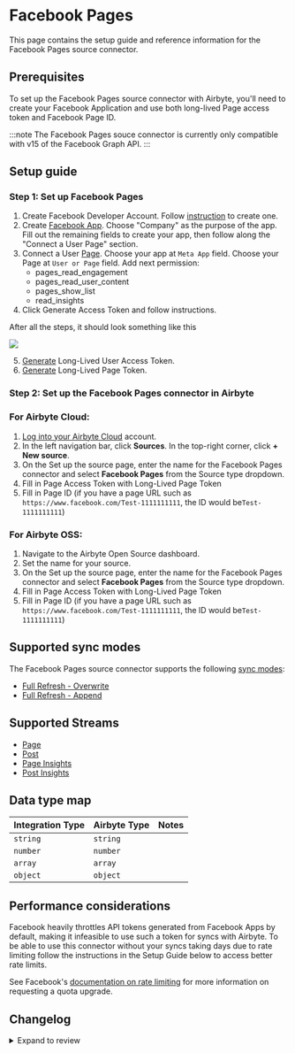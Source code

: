 # Facebook Pages

This page contains the setup guide and reference information for the Facebook Pages source connector.

## Prerequisites

To set up the Facebook Pages source connector with Airbyte, you'll need to create your Facebook Application and use both long-lived Page access token and Facebook Page ID.

:::note
The Facebook Pages souce connector is currently only compatible with v15 of the Facebook Graph API.
:::

## Setup guide

### Step 1: Set up Facebook Pages

1. Create Facebook Developer Account. Follow [instruction](https://developers.facebook.com/async/registration/) to create one.
2. Create [Facebook App](https://developers.facebook.com/apps/). Choose "Company" as the purpose of the app. Fill out the remaining fields to create your app, then follow along the "Connect a User Page" section.
3. Connect a User [Page](https://developers.facebook.com/tools/explorer/). Choose your app at `Meta App` field. Choose your Page at `User or Page` field. Add next permission:
   - pages_read_engagement
   - pages_read_user_content
   - pages_show_list
   - read_insights
4. Click Generate Access Token and follow instructions.

After all the steps, it should look something like this

![](/.gitbook/assets/facebook-pages-1.png)

5. [Generate](https://developers.facebook.com/docs/facebook-login/guides/access-tokens/get-long-lived#get-a-long-lived-user-access-token) Long-Lived User Access Token.
6. [Generate](https://developers.facebook.com/docs/facebook-login/guides/access-tokens/get-long-lived#long-lived-page-token) Long-Lived Page Token.

### Step 2: Set up the Facebook Pages connector in Airbyte

### For Airbyte Cloud:

1. [Log into your Airbyte Cloud](https://cloud.airbyte.com/workspaces) account.
2. In the left navigation bar, click **Sources**. In the top-right corner, click **+ New source**.
3. On the Set up the source page, enter the name for the Facebook Pages connector and select **Facebook Pages** from the Source type dropdown.
4. Fill in Page Access Token with Long-Lived Page Token
5. Fill in Page ID (if you have a page URL such as `https://www.facebook.com/Test-1111111111`, the ID would be`Test-1111111111`)

### For Airbyte OSS:

1. Navigate to the Airbyte Open Source dashboard.
2. Set the name for your source.
3. On the Set up the source page, enter the name for the Facebook Pages connector and select **Facebook Pages** from the Source type dropdown.
4. Fill in Page Access Token with Long-Lived Page Token
5. Fill in Page ID (if you have a page URL such as `https://www.facebook.com/Test-1111111111`, the ID would be`Test-1111111111`)

## Supported sync modes

The Facebook Pages source connector supports the following [sync modes](https://docs.airbyte.com/cloud/core-concepts#connection-sync-modes):

- [Full Refresh - Overwrite](https://docs.airbyte.com/understanding-airbyte/connections/full-refresh-overwrite/)
- [Full Refresh - Append](https://docs.airbyte.com/understanding-airbyte/connections/full-refresh-append)

## Supported Streams

- [Page](https://developers.facebook.com/docs/graph-api/reference/v19.0/page/#overview)
- [Post](https://developers.facebook.com/docs/graph-api/reference/v19.0/page/feed)
- [Page Insights](https://developers.facebook.com/docs/graph-api/reference/v19.0/page/insights)
- [Post Insights](https://developers.facebook.com/docs/graph-api/reference/v19.0/insights)

## Data type map

| Integration Type | Airbyte Type | Notes |
| :--------------- | :----------- | :---- |
| `string`         | `string`     |       |
| `number`         | `number`     |       |
| `array`          | `array`      |       |
| `object`         | `object`     |       |

## Performance considerations

Facebook heavily throttles API tokens generated from Facebook Apps by default, making it infeasible to use such a token for syncs with Airbyte. To be able to use this connector without your syncs taking days due to rate limiting follow the instructions in the Setup Guide below to access better rate limits.

See Facebook's [documentation on rate limiting](https://developers.facebook.com/docs/graph-api/overview/rate-limiting) for more information on requesting a quota upgrade.

## Changelog

<details>
  <summary>Expand to review</summary>

| Version | Date       | Pull Request                                             | Subject                                                                                                                                                                |
|:--------|:-----------| :------------------------------------------------------- |:-----------------------------------------------------------------------------------------------------------------------------------------------------------------------|
| 1.2.0  | 2024-10-23 | [47325](https://github.com/airbytehq/airbyte/pull/47325) | Migrate to Manifest-only |
| 1.1.3 | 2025-07-12 | [60391](https://github.com/airbytehq/airbyte/pull/60391) | Update dependencies |
| 1.1.2 | 2025-05-10 | [60043](https://github.com/airbytehq/airbyte/pull/60043) | Update dependencies |
| 1.1.1 | 2025-05-03 | [53787](https://github.com/airbytehq/airbyte/pull/53787) | Update dependencies |
| 1.1.0 | 2025-04-30 | [59126](https://github.com/airbytehq/airbyte/pull/59126) | Re-enable in cloud and update versions |
| 1.0.32 | 2025-02-01 | [52793](https://github.com/airbytehq/airbyte/pull/52793) | Update dependencies |
| 1.0.31  | 2025-01-27 | [52122](https://github.com/airbytehq/airbyte/pull/52122/files) | Upgrade Facebook API to v21.0                                                                                                                                          |
| 1.0.30  | 2025-01-25 | [52373](https://github.com/airbytehq/airbyte/pull/52373) | Update dependencies                                                                                                                                                    |
| 1.0.29  | 2025-01-18 | [51637](https://github.com/airbytehq/airbyte/pull/51637) | Update dependencies                                                                                                                                                    |
| 1.0.28  | 2025-01-11 | [51056](https://github.com/airbytehq/airbyte/pull/51056) | Update dependencies                                                                                                                                                    |
| 1.0.27  | 2025-01-04 | [50923](https://github.com/airbytehq/airbyte/pull/50923) | Update dependencies                                                                                                                                                    |
| 1.0.26  | 2024-12-28 | [50530](https://github.com/airbytehq/airbyte/pull/50530) | Update dependencies                                                                                                                                                    |
| 1.0.25  | 2024-12-21 | [49997](https://github.com/airbytehq/airbyte/pull/49997) | Update dependencies                                                                                                                                                    |
| 1.0.24  | 2024-12-14 | [49154](https://github.com/airbytehq/airbyte/pull/49154) | Starting with this version, the Docker image is now rootless. Please note that this and future versions will not be compatible with Airbyte versions earlier than 0.64 |
| 1.0.23  | 2024-10-29 | [47737](https://github.com/airbytehq/airbyte/pull/47737) | Update dependencies                                                                                                                                                    |
| 1.0.22  | 2024-10-21 | [47025](https://github.com/airbytehq/airbyte/pull/47025) | Update dependencies                                                                                                                                                    |
| 1.0.21  | 2024-10-12 | [46807](https://github.com/airbytehq/airbyte/pull/46807) | Update dependencies                                                                                                                                                    |
| 1.0.20  | 2024-10-05 | [46461](https://github.com/airbytehq/airbyte/pull/46461) | Update dependencies                                                                                                                                                    |
| 1.0.19  | 2024-09-28 | [46133](https://github.com/airbytehq/airbyte/pull/46133) | Update dependencies                                                                                                                                                    |
| 1.0.18  | 2024-09-21 | [45734](https://github.com/airbytehq/airbyte/pull/45734) | Update dependencies                                                                                                                                                    |
| 1.0.17  | 2024-09-14 | [45563](https://github.com/airbytehq/airbyte/pull/45563) | Update dependencies                                                                                                                                                    |
| 1.0.16  | 2024-09-07 | [45311](https://github.com/airbytehq/airbyte/pull/45311) | Update dependencies                                                                                                                                                    |
| 1.0.15  | 2024-08-31 | [45052](https://github.com/airbytehq/airbyte/pull/45052) | Update dependencies                                                                                                                                                    |
| 1.0.14  | 2024-08-24 | [44664](https://github.com/airbytehq/airbyte/pull/44664) | Update dependencies                                                                                                                                                    |
| 1.0.13  | 2024-08-17 | [44234](https://github.com/airbytehq/airbyte/pull/44234) | Update dependencies                                                                                                                                                    |
| 1.0.12  | 2024-08-12 | [43729](https://github.com/airbytehq/airbyte/pull/43729) | Update dependencies                                                                                                                                                    |
| 1.0.11  | 2024-08-10 | [43477](https://github.com/airbytehq/airbyte/pull/43477) | Update dependencies                                                                                                                                                    |
| 1.0.10  | 2024-08-03 | [43224](https://github.com/airbytehq/airbyte/pull/43224) | Update dependencies                                                                                                                                                    |
| 1.0.9   | 2024-07-27 | [42787](https://github.com/airbytehq/airbyte/pull/42787) | Update dependencies                                                                                                                                                    |
| 1.0.8   | 2024-07-20 | [42255](https://github.com/airbytehq/airbyte/pull/42255) | Update dependencies                                                                                                                                                    |
| 1.0.7   | 2024-07-13 | [41685](https://github.com/airbytehq/airbyte/pull/41685) | Update dependencies                                                                                                                                                    |
| 1.0.6   | 2024-07-10 | [41543](https://github.com/airbytehq/airbyte/pull/41543) | Update dependencies                                                                                                                                                    |
| 1.0.5   | 2024-07-09 | [41126](https://github.com/airbytehq/airbyte/pull/41126) | Update dependencies                                                                                                                                                    |
| 1.0.4   | 2024-07-06 | [40812](https://github.com/airbytehq/airbyte/pull/40812) | Update dependencies                                                                                                                                                    |
| 1.0.3   | 2024-06-25 | [40500](https://github.com/airbytehq/airbyte/pull/40500) | Update dependencies                                                                                                                                                    |
| 1.0.2   | 2024-06-22 | [40058](https://github.com/airbytehq/airbyte/pull/40058) | Update dependencies                                                                                                                                                    |
| 1.0.1   | 2024-06-06 | [39243](https://github.com/airbytehq/airbyte/pull/39243) | [autopull] Upgrade base image to v1.2.2                                                                                                                                |
| 1.0.0   | 2024-03-14 | [36015](https://github.com/airbytehq/airbyte/pull/36015) | Upgrade Facebook API to v19.0                                                                                                                                          |
| 0.3.0   | 2023-06-26 | [27728](https://github.com/airbytehq/airbyte/pull/27728) | License Update: Elv2                                                                                                                                                   |
| 0.2.5   | 2023-04-13 | [26939](https://github.com/airbytehq/airbyte/pull/26939) | Add advancedAuth to the connector spec                                                                                                                                 |
| 0.2.4   | 2023-04-13 | [25143](https://github.com/airbytehq/airbyte/pull/25143) | Update insight metrics request params                                                                                                                                  |
| 0.2.3   | 2023-02-23 | [23395](https://github.com/airbytehq/airbyte/pull/23395) | Parse datetime to rfc3339                                                                                                                                              |
| 0.2.2   | 2023-02-10 | [22804](https://github.com/airbytehq/airbyte/pull/22804) | Retry 500 errors                                                                                                                                                       |
| 0.2.1   | 2022-12-29 | [20925](https://github.com/airbytehq/airbyte/pull/20925) | Fix tests; modify expected records                                                                                                                                     |
| 0.2.0   | 2022-11-24 | [19788](https://github.com/airbytehq/airbyte/pull/19788) | Migrate lo low-code; Beta certification; Upgrade Facebook API to v.15                                                                                                  |
| 0.1.6   | 2021-12-22 | [9032](https://github.com/airbytehq/airbyte/pull/9032) | Remove deprecated field `live_encoders` from Page stream                                                                                                               |
| 0.1.5   | 2021-11-26 | [8267](https://github.com/airbytehq/airbyte/pull/8267) | updated all empty objects in schemas for Page and Post streams                                                                                                         |
| 0.1.4   | 2021-11-26 | [](https://github.com/airbytehq/airbyte/pull/)           | Remove unsupported insights_export field from Pages request                                                                                                            |
| 0.1.3   | 2021-10-28 | [7440](https://github.com/airbytehq/airbyte/pull/7440)   | Generate Page token from config access token                                                                                                                           |
| 0.1.2   | 2021-10-18 | [7128](https://github.com/airbytehq/airbyte/pull/7128)   | Upgrade Facebook API to v.12                                                                                                                                           |
| 0.1.1   | 2021-09-30 | [6438](https://github.com/airbytehq/airbyte/pull/6438)   | Annotate Oauth2 flow initialization parameters in connector specification                                                                                              |
| 0.1.0   | 2021-09-01 | [5158](https://github.com/airbytehq/airbyte/pull/5158)   | Initial Release                                                                                                                                                        |

</details>
